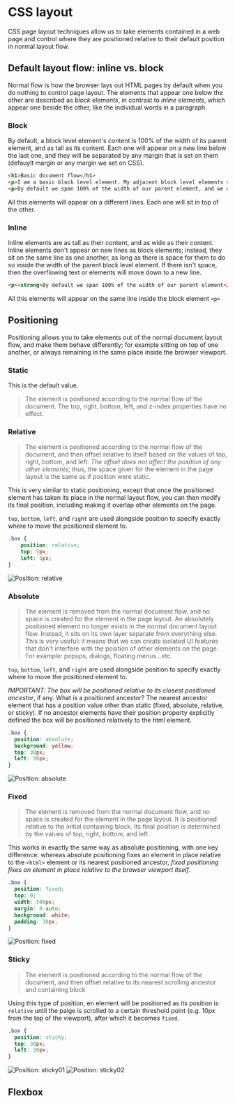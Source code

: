 # CSS layout

CSS page layout techniques allow us to take elements contained in a web page and control where they are positioned relative to their default position in normal layout flow.

## Default layout flow: inline vs. block

Normal flow is how the browser lays out HTML pages by default when you do nothing to control page layout.
The elements that appear one below the other are described as *block elements*, in contrast to *inline elements*, which appear one beside the other, like the individual words in a paragraph.

### Block

By default, a block level element's content is 100% of the width of its parent element, and as tall as its content. Each one will appear on a new line below the last one, and they will be separated by any margin that is set on them (defauylt margin or any margin we set on CSS).

```html
<h1>Basic document flow</h1>
<p>I am a basic block level element. My adjacent block level elements sit on new lines below me.</p>
<p>By default we span 100% of the width of our parent element, and we are as tall as our child content. Our total width and height is our content + padding + border width/height.</p>
```

All this elements will appear on a different lines. Each one will sit in top of the other.

### Inline

Inline elements are as tall as their content, and as wide as their content.
Inline elements don't appear on new lines as block elements; instead, they sit on the same line as one another, as long as there is space for them to do so inside the width of the parent block level element. If there isn't space, then the overflowing text or elements will move down to a new line.

```html
<p><strong>By default we span 100% of the width of our parent element</strong>, <span>and we are as tall</span> <cite>as our child content.</cite> <em>Our total width and height</em> <a href="#">is our content + padding + border width/height.</a></p>
```

All this elements will appear on the same line inside the block element `<p>`

## Positioning

Positioning allows you to take elements out of the normal document layout flow, and make them behave differently; for example sitting on top of one another, or always remaining in the same place inside the browser viewport.

### Static

This is the default value.

> The element is positioned according to the normal flow of the document. The top, right, bottom, left, and z-index properties have no effect.

### Relative

> The element is positioned according to the normal flow of the document, and then offset relative to itself based on the values of top, right, bottom, and left. *The offset does not affect the position of any other elements*; thus, the space given for the element in the page layout is the same as if position were static.

This is very similar to static positioning, except that once the positioned element has taken its place in the normal layout flow, you can then modify its final position, including making it overlap other elements on the page.

`top`, `bottom`, `left`, and `right` are used alongside position to specify exactly where to move the positioned element to.

```css
.box {
    position: relative;
    top: 5px;
    left: 5px;
}
```

![Position: relative](./assets/position-relative.png "Position: relative")

### Absolute

> The element is removed from the normal document flow, and no space is created for the element in the page layout. An absolutely positioned element no longer exists in the normal document layout flow. Instead, it sits on its own layer separate from everything else. This is very useful: it means that we can create isolated UI features that don't interfere with the position of other elements on the page. For example: popups, dialogs, floating menus...etc.

`top`, `bottom`, `left`, and `right` are used alongside position to specify exactly where to move the positioned element to.

*IMPORTANT: The box will be positioned relative to its closest positioned ancestor*, if any. What is a positioned ancestor? The nearest ancestor element that has a position value other than static (fixed, absolute, relative, or sticky). If no ancestor elements have their position property explicitly defined the box will be positioned relatively to the html element.

```css
.box {
  position: absolute;
  background: yellow;
  top: 30px;
  left: 30px;
}
```

![Position: absolute](./assets/position-absolute.png "Position: absolute")

### Fixed

> The element is removed from the normal document flow, and no space is created for the element in the page layout. It is positioned relative to the initial containing block. Its final position is determined by the values of top, right, bottom, and left.

This works in exactly the same way as absolute positioning, with one key difference: whereas absolute positioning fixes an element in place relative to the `<html>` element or its nearest positioned ancestor, *fixed positioning fixes an element in place relative to the browser viewport itself*.

```css
.box {
  position: fixed;
  top: 0;
  width: 500px;
  margin: 0 auto;
  background: white;
  padding: 10px;
}
```
![Position: fixed](./assets/position-fixed.png "Position: fixed")

### Sticky

> The element is positioned according to the normal flow of the document, and then offset relative to its nearest scrolling ancestor and containing block

Using this type of position, en element will be positioned as its position is `relative` until the paige is scrolled to a certain threshold point (e.g. 10px from the top of the viewport), after which it becomes `fixed`.

```css
.box {
  position: sticky;
  top: 30px;
  left: 30px;
}
```

![Position: sticky01](./assets/position-sticky01.png "Position: sticky")
![Position: sticky02](./assets/position-sticky02.png "Position: sticky")

## Flexbox